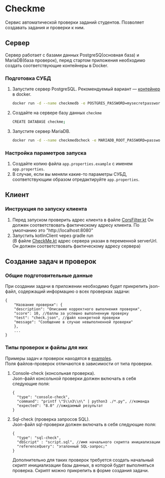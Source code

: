 # Checkme
Сервис автоматической проверки заданий студентов.
Позволяет создавать задания и проверки к ним.

## Сервер
Сервер работает с базами данных PostgreSQ(основная база) и MariaDB(база проверок), перед стартом приложения необходимо создать соответствующие контейнеры в Docker.
### Подготовка СУБД
1. Запустите сервер PostgreSQL. Рекомендуемый вариант — [контейнер](https://github.com/docker-library/docs/blob/master/postgres/README.md) в docker.
    ```bash
   docker run -d --name checkmedb -e POSTGRES_PASSWORD=mysecretpassword -p 5432:5432 postgres:16.3
    ```
2. Создайте на сервере базу данных `checkme`
   ```bash
   CREATE DATABASE checkme;
    ```
3. Запустите сервер MariaDB.
    ```bash
    docker run -d --name checkmedbcheck -e MARIADB_ROOT_PASSWORD=password -p 3306:3306 mariadb:12.0
    ```

### Настройка параметров запуска
1. Создайте копию файла `app.properties.example` с именем `app.properties`.
2. В случае, если вы меняли какие-то параметры СУБД, соответствующим образом отредактируйте `app.properties`.

## Клиент
### Инструкция по запуску клиента
1. Перед запуском проверить адрес клиента в файле [CorsFilter.kt](kotlinServer/src/main/kotlin/checkme/web/filters/CorsFilter.kt)
   Он должен соответствовать фактическому адресу клиента. По умолчанию это "http://localhost:8080"
2. Запустить kotlinClient через gradle run \
   (В файле [CheckMe.kt](kotlinClient/src/jsMain/kotlin/CheckMe.kt) адрес сервера указан в переменной serverUrl.
   Он должен соответствовать фактическому адресу сервера)


## Создание задач и проверок
### Общие подготовительные данные
При создании задачи в приложении необходимо будет прикрепить json-файл, содержащий информацию о всех проверках задачи:
   ```
   {
       "Название проверки": {
       "description": "Описание корректного выполнения проверки",
       "score": 10, //баллы за успешно выполненную проверку
       "test": "check.json", //файл конкретной проверки 
       "message": "Сообщение в случае невыполненной проверки"
       },
       ...
   }
   ```

### Типы проверок и файлы для них
Примеры задач и проверок находятся в [examples](kotlinServer/dev-tools/examples).\
Поля файлов-проверок отличаются в зависимости от типа проверки.

1. Console-check (консольная проверка).\
   Json-файл консольной проверки должен включать в себя следующие поля:
    ```
    {
      "type": "console-check",
      "command": "printf \"5\\n3\\n\" | python3 ./*.py", //команда
      "expected": "8.0" //ожидаемый результат
    }
    ```

2. Sql-check (проверка запросов SQL).\
   Json-файл sql-проверки должен включать в себя следующие поля:
    ```
    {
      "type": "sql-check",
      "dbScript" : "script.sql", //имя начального скрипта инициализации
      "referenceQuery": "эталонный SQL-запрос;"
    }
    ```
   Дополнительно для таких проверок требуется создать начальный скрипт инициализации базы данных, в которой будет выполняться проверка.
   Скрипт можно прикрепить в форме создания задачи.
   


